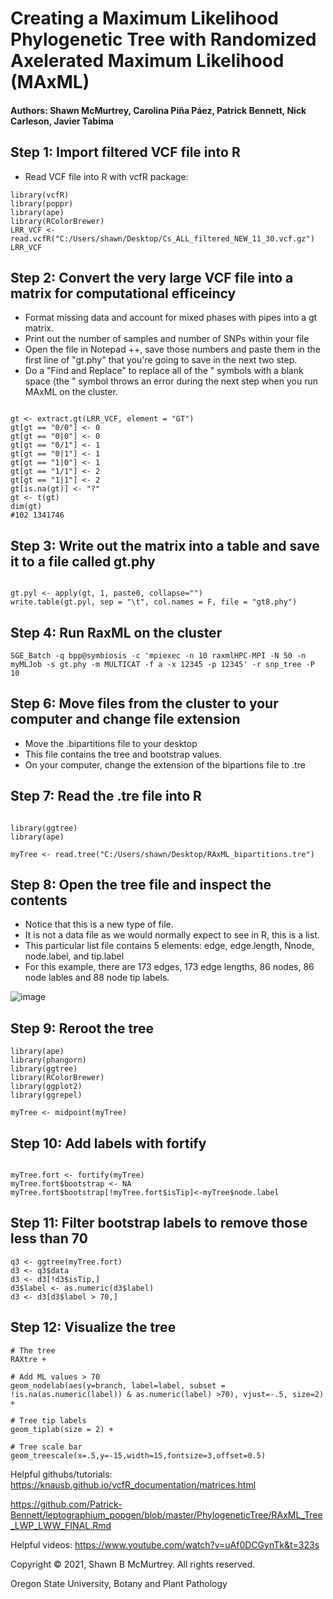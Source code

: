 # Creating a Maximum Likelihood Phylogenetic Tree with Randomized Axelerated Maximum Likelihood (MAxML)

#### Authors: Shawn McMurtrey, Carolina Piña Páez, Patrick Bennett, Nick Carleson, Javier Tabima

## Step 1: Import filtered VCF file into R
- Read VCF file into R with vcfR package:

```{r}
library(vcfR)
library(poppr)
library(ape)
library(RColorBrewer)
LRR_VCF <- read.vcfR("C:/Users/shawn/Desktop/Cs_ALL_filtered_NEW_11_30.vcf.gz")
LRR_VCF

```

## Step 2: Convert the very large VCF file into a matrix for computational efficeincy 
- Format missing data and account for mixed phases with pipes into a gt matrix.
- Print out the number of samples and number of SNPs within your file
- Open the file in Notepad ++, save those numbers and paste them in the first line of "gt.phy" that you're going to save in the next two step.
- Do a "Find and Replace" to replace all of the " symbols with a blank space (the " symbol throws an error during the next step when you run MAxML on the cluster.

```{r}

gt <- extract.gt(LRR_VCF, element = "GT")
gt[gt == "0/0"] <- 0
gt[gt == "0|0"] <- 0
gt[gt == "0/1"] <- 1
gt[gt == "0|1"] <- 1
gt[gt == "1|0"] <- 1
gt[gt == "1/1"] <- 2
gt[gt == "1|1"] <- 2
gt[is.na(gt)] <- "?"
gt <- t(gt)
dim(gt)
#102 1341746

```

## Step 3: Write out the matrix into a table and save it to a file called gt.phy

```{r}

gt.pyl <- apply(gt, 1, paste0, collapse="")
write.table(gt.pyl, sep = "\t", col.names = F, file = "gt8.phy")

```

## Step 4: Run RaxML on the cluster

```
SGE_Batch -q bpp@symbiosis -c 'mpiexec -n 10 raxmlHPC-MPI -N 50 -n myMLJob -s gt.phy -m MULTICAT -f a -x 12345 -p 12345' -r snp_tree -P 10

```

## Step 6: Move files from the cluster to your computer and change file extension

- Move the .bipartitions file to your desktop
- This file contains the tree and bootstrap values.
- On your computer, change the extension of the bipartions file to .tre


## Step 7: Read the .tre file into R

```{r}

library(ggtree)
library(ape)

myTree <- read.tree("C:/Users/shawn/Desktop/RAxML_bipartitions.tre")

```

## Step 8: Open the tree file and inspect the contents

- Notice that this is a new type of file.
- It is not a data file as we would normally expect to see in R, this is a list.
- This particular list file contains 5 elements: edge, edge.length, Nnode, node.label, and tip.label
- For this example, there are 173 edges, 173 edge lengths, 86 nodes, 86 node lables and 88 node tip labels. 

![image](https://user-images.githubusercontent.com/49656044/144702891-56af2f7d-30b4-4dbe-ab1e-b5da1a2f931d.png)


## Step 9: Reroot the tree

```{r, message=FALSE}
library(ape)
library(phangorn)
library(ggtree)
library(RColorBrewer)
library(ggplot2)
library(ggrepel)

myTree <- midpoint(myTree)

```

## Step 10: Add labels with fortify

```{r}

myTree.fort <- fortify(myTree)
myTree.fort$bootstrap <- NA
myTree.fort$bootstrap[!myTree.fort$isTip]<-myTree$node.label

```


## Step 11: Filter bootstrap labels to remove those less than 70

```{r}
q3 <- ggtree(myTree.fort)
d3 <- q3$data
d3 <- d3[!d3$isTip,]
d3$label <- as.numeric(d3$label)
d3 <- d3[d3$label > 70,]
```


## Step 12: Visualize the tree

```{r}
# The tree
RAXtre +

# Add ML values > 70  
geom_nodelab(aes(y=branch, label=label, subset =   !is.na(as.numeric(label)) & as.numeric(label) >70), vjust=-.5, size=2) +
  
# Tree tip labels
geom_tiplab(size = 2) +
  
# Tree scale bar
geom_treescale(x=.5,y=-15,width=15,fontsize=3,offset=0.5)
```





Helpful githubs/tutorials:
https://knausb.github.io/vcfR_documentation/matrices.html

https://github.com/Patrick-Bennett/leptographium_popgen/blob/master/PhylogeneticTree/RAxML_Tree_LWP_LWW_FINAL.Rmd

Helpful videos:
https://www.youtube.com/watch?v=uAf0DCGynTk&t=323s



Copyright © 2021, Shawn B McMurtrey. All rights reserved.

Oregon State University, Botany and Plant Pathology
